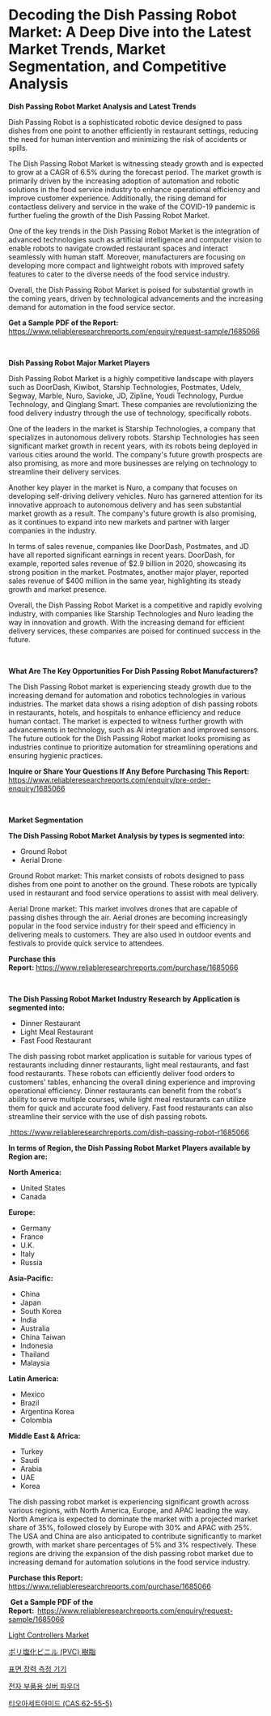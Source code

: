 <p><h1>Decoding the Dish Passing Robot Market: A Deep Dive into the Latest Market Trends, Market Segmentation, and Competitive Analysis</h1></p><p><strong>Dish Passing Robot Market Analysis and Latest Trends</strong></p>
<p><p>Dish Passing Robot is a sophisticated robotic device designed to pass dishes from one point to another efficiently in restaurant settings, reducing the need for human intervention and minimizing the risk of accidents or spills.</p><p>The Dish Passing Robot Market is witnessing steady growth and is expected to grow at a CAGR of 6.5% during the forecast period. The market growth is primarily driven by the increasing adoption of automation and robotic solutions in the food service industry to enhance operational efficiency and improve customer experience. Additionally, the rising demand for contactless delivery and service in the wake of the COVID-19 pandemic is further fueling the growth of the Dish Passing Robot Market.</p><p>One of the key trends in the Dish Passing Robot Market is the integration of advanced technologies such as artificial intelligence and computer vision to enable robots to navigate crowded restaurant spaces and interact seamlessly with human staff. Moreover, manufacturers are focusing on developing more compact and lightweight robots with improved safety features to cater to the diverse needs of the food service industry.</p><p>Overall, the Dish Passing Robot Market is poised for substantial growth in the coming years, driven by technological advancements and the increasing demand for automation in the food service sector.</p></p>
<p><strong>Get a Sample PDF of the Report:&nbsp;</strong> <a href="https://www.reliableresearchreports.com/enquiry/request-sample/1685066">https://www.reliableresearchreports.com/enquiry/request-sample/1685066</a></p>
<p>&nbsp;</p>
<p><strong>Dish Passing Robot Major Market Players</strong></p>
<p><p>Dish Passing Robot Market is a highly competitive landscape with players such as DoorDash, Kiwibot, Starship Technologies, Postmates, Udelv, Segway, Marble, Nuro, Savioke, JD, Zipline, Youdi Technology, Purdue Technology, and Qinglang Smart. These companies are revolutionizing the food delivery industry through the use of technology, specifically robots.</p><p>One of the leaders in the market is Starship Technologies, a company that specializes in autonomous delivery robots. Starship Technologies has seen significant market growth in recent years, with its robots being deployed in various cities around the world. The company's future growth prospects are also promising, as more and more businesses are relying on technology to streamline their delivery services.</p><p>Another key player in the market is Nuro, a company that focuses on developing self-driving delivery vehicles. Nuro has garnered attention for its innovative approach to autonomous delivery and has seen substantial market growth as a result. The company's future growth is also promising, as it continues to expand into new markets and partner with larger companies in the industry.</p><p>In terms of sales revenue, companies like DoorDash, Postmates, and JD have all reported significant earnings in recent years. DoorDash, for example, reported sales revenue of $2.9 billion in 2020, showcasing its strong position in the market. Postmates, another major player, reported sales revenue of $400 million in the same year, highlighting its steady growth and market presence.</p><p>Overall, the Dish Passing Robot Market is a competitive and rapidly evolving industry, with companies like Starship Technologies and Nuro leading the way in innovation and growth. With the increasing demand for efficient delivery services, these companies are poised for continued success in the future.</p></p>
<p>&nbsp;</p>
<p><strong>What Are The Key Opportunities For Dish Passing Robot Manufacturers?</strong></p>
<p><p>The Dish Passing Robot market is experiencing steady growth due to the increasing demand for automation and robotics technologies in various industries. The market data shows a rising adoption of dish passing robots in restaurants, hotels, and hospitals to enhance efficiency and reduce human contact. The market is expected to witness further growth with advancements in technology, such as AI integration and improved sensors. The future outlook for the Dish Passing Robot market looks promising as industries continue to prioritize automation for streamlining operations and ensuring hygienic practices.</p></p>
<p><strong>Inquire or Share Your Questions If Any Before Purchasing This Report:</strong> <a href="https://www.reliableresearchreports.com/enquiry/pre-order-enquiry/1685066">https://www.reliableresearchreports.com/enquiry/pre-order-enquiry/1685066</a></p>
<p>&nbsp;</p>
<p><strong>Market Segmentation</strong></p>
<p><strong>The Dish Passing Robot Market Analysis by types is segmented into:</strong></p>
<p><ul><li>Ground Robot</li><li>Aerial Drone</li></ul></p>
<p><p>Ground Robot market: This market consists of robots designed to pass dishes from one point to another on the ground. These robots are typically used in restaurant and food service operations to assist with meal delivery.</p><p>Aerial Drone market: This market involves drones that are capable of passing dishes through the air. Aerial drones are becoming increasingly popular in the food service industry for their speed and efficiency in delivering meals to customers. They are also used in outdoor events and festivals to provide quick service to attendees.</p></p>
<p><strong>Purchase this Report:&nbsp;</strong><a href="https://www.reliableresearchreports.com/purchase/1685066">https://www.reliableresearchreports.com/purchase/1685066</a></p>
<p>&nbsp;</p>
<p><strong>The Dish Passing Robot Market Industry Research by Application is segmented into:</strong></p>
<p><ul><li>Dinner Restaurant</li><li>Light Meal Restaurant</li><li>Fast Food Restaurant</li></ul></p>
<p><p>The dish passing robot market application is suitable for various types of restaurants including dinner restaurants, light meal restaurants, and fast food restaurants. These robots can efficiently deliver food orders to customers' tables, enhancing the overall dining experience and improving operational efficiency. Dinner restaurants can benefit from the robot's ability to serve multiple courses, while light meal restaurants can utilize them for quick and accurate food delivery. Fast food restaurants can also streamline their service with the use of dish passing robots.</p></p>
<p><a href="https://www.reliableresearchreports.com/dish-passing-robot-r1685066">&nbsp;https://www.reliableresearchreports.com/dish-passing-robot-r1685066</a></p>
<p><strong>In terms of Region, the Dish Passing Robot Market Players available by Region are:</strong></p>
<p>
    <p> <strong> North America: </strong>
        <ul>
            <li>United States</li>
            <li>Canada</li>
        </ul>
        </p> 
    <p> <strong> Europe: </strong>
        <ul>
            <li>Germany</li>
            <li>France</li>
            <li>U.K.</li>
            <li>Italy</li>
            <li>Russia</li>
        </ul>
        </p> 
    <p> <strong> Asia-Pacific: </strong>
        <ul>
            <li>China</li>
            <li>Japan</li>
            <li>South Korea</li>
            <li>India</li>
            <li>Australia</li>
            <li>China Taiwan</li>
            <li>Indonesia</li>
            <li>Thailand</li>
            <li>Malaysia</li>
        </ul>
        </p> 
    <p> <strong> Latin America: </strong>
        <ul>
            <li>Mexico</li>
            <li>Brazil</li>
            <li>Argentina Korea</li>
            <li>Colombia</li>
        </ul>
        </p> 
    <p> <strong> Middle East & Africa: </strong>
        <ul>
            <li>Turkey</li>
            <li>Saudi</li>
            <li>Arabia</li>
            <li>UAE</li>
            <li>Korea</li>
        </ul>
    </p>
    </p>
<p><p>The dish passing robot market is experiencing significant growth across various regions, with North America, Europe, and APAC leading the way. North America is expected to dominate the market with a projected market share of 35%, followed closely by Europe with 30% and APAC with 25%. The USA and China are also anticipated to contribute significantly to market growth, with market share percentages of 5% and 3% respectively. These regions are driving the expansion of the dish passing robot market due to increasing demand for automation solutions in the food service industry.</p></p>
<p><strong>Purchase this Report: </strong><a href="https://www.reliableresearchreports.com/purchase/1685066">https://www.reliableresearchreports.com/purchase/1685066</a></p>
<p>&nbsp;<strong>Get a Sample PDF of the Report:&nbsp;&nbsp;</strong><a href="https://www.reliableresearchreports.com/enquiry/request-sample/1685066">https://www.reliableresearchreports.com/enquiry/request-sample/1685066</a></p>
<p><strong></strong></p>
<p><p><a href="https://issuu.com/reportprime-2/docs/light-controllers-market-size-2030.pptx">Light Controllers Market</a></p><p><a href="https://medium.com/@kyaorris56456/%E3%83%9D%E3%83%AA%E5%A1%A9%E5%8C%96%E3%83%93%E3%83%8B%E3%83%BC%E3%83%AB-pvc-%E6%A8%B9%E8%84%82%E5%B8%82%E5%A0%B4%E3%81%AE%E6%B4%9E%E5%AF%9F-%E5%B8%82%E5%A0%B4%E5%8B%95%E5%90%91-%E6%88%90%E9%95%B7-2024%E5%B9%B4%E3%81%8B%E3%82%892031%E5%B9%B4%E3%81%BE%E3%81%A7%E3%81%AE%E4%BA%88%E6%B8%AC-7111aef4f993">ポリ塩化ビニル (PVC) 樹脂</a></p><p><a href="https://github.com/Madalyell456456/Market-Research-Report-List-2/blob/main/6321905105830.md">표면 장력 측정 기기</a></p><p><a href="https://github.com/vs019sa3m8x/Market-Research-Report-List-2/blob/main/4984415105829.md">전자 부품용 실버 파우더</a></p><p><a href="https://medium.com/@staceyhilll80/%ED%8B%B0%EC%98%A4%EC%95%84%EC%84%B8%ED%8A%B8%EC%95%84%EB%AF%B8%EB%93%9C-cas-62-55-5-%EC%8B%9C%EC%9E%A5-%EA%B7%9C%EB%AA%A8-%EC%8B%9C%EC%9E%A5-%EC%A0%84%EB%A7%9D-%EB%B0%8F-%EC%8B%9C%EC%9E%A5-%EC%98%88%EC%B8%A1-2024%EB%85%84%EB%B6%80%ED%84%B0-2031%EB%85%84%EA%B9%8C%EC%A7%80-1fae9d93caa9">티오아세트아미드 (CAS 62-55-5)</a></p></p>
